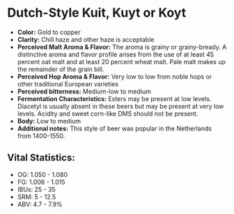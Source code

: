 # Dutch-Style Kuit, Kuyt or Koyt

- **Color:** Gold to copper
- **Clarity:** Chill haze and other haze is acceptable
- **Perceived Malt Aroma & Flavor:** The aroma is grainy or grainy-bready. A distinctive aroma and flavor profile arises from the use of at least 45 percent oat malt and at least 20 percent wheat malt. Pale malt makes up the remainder of the grain bill.
- **Perceived Hop Aroma & Flavor:** Very low to low from noble hops or other traditional European varieties
- **Perceived bitterness:** Medium-low to medium
- **Fermentation Characteristics:** Esters may be present at low levels. Diacetyl is usually absent in these beers but may be present at very low levels. Acidity and sweet corn-like DMS should not be present.
- **Body:** Low to medium
- **Additional notes:** This style of beer was popular in the Netherlands from 1400-1550.

## Vital Statistics:

- OG: 1.050 - 1.080
- FG: 1.006 - 1.015
- IBUs: 25 - 35
- SRM: 5 - 12.5
- ABV: 4.7 - 7.9%
